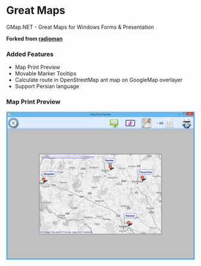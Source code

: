 # Great Maps

GMap.NET - Great Maps for Windows Forms &amp; Presentation

**Forked from [radioman](https://github.com/radioman/greatmaps)**

### Added Features

* Map Print Preview
* Movable Marker Tooltips
* Calculate route in OpenStreetMap ant map on GoogleMap overlayer
* Support Persian language


### Map Print Preview

![screen](https://raw.githubusercontent.com/Behzadkhosravifar/greatmaps/master/Info/screenshut.png)
